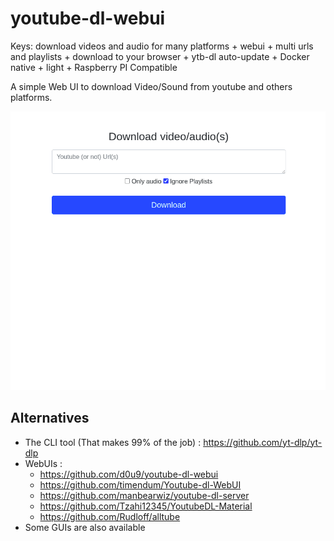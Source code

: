 # youtube-dl-webui

Keys: download videos and audio for many platforms + webui + multi urls and playlists + download to your browser + ytb-dl auto-update + Docker native + light + Raspberry PI Compatible

A simple Web UI to download Video/Sound from youtube and others platforms.

![DEMO](demo.gif)

## Alternatives

- The CLI tool (That makes 99% of the job) : https://github.com/yt-dlp/yt-dlp
- WebUIs :
  - https://github.com/d0u9/youtube-dl-webui
  - https://github.com/timendum/Youtube-dl-WebUI
  - https://github.com/manbearwiz/youtube-dl-server
  - https://github.com/Tzahi12345/YoutubeDL-Material
  - https://github.com/Rudloff/alltube
- Some GUIs are also available
